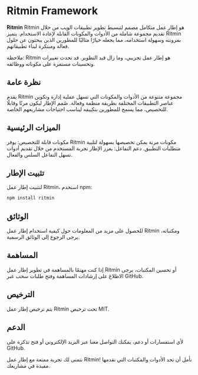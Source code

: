 # Ritmin Framework
**Ritmin** 
Ritmin هو إطار عمل متكامل مصمم لتبسيط تطوير تطبيقات الويب من خلال تقديم مجموعة شاملة من الأدوات والمكونات القابلة لإعادة الاستخدام. يتميز Ritmin بمرونته وسهولة استخدامه، مما يجعله خيارًا مثاليًا للمطورين الذين يبحثون عن حلول فعالة ومبتكرة لبناء تطبيقاتهم.

ملاحظة: Ritmin هو إطار عمل تجريبي، وما زال قيد التطوير. قد تحدث تغييرات وتحسينات مستمرة على مكوناته ووظائفه.
## نظرة عامة
يقدم Ritmin مجموعة متنوعة من الأدوات والمكونات التي تسهل عملية إدارة وتكوين عناصر التطبيقات المختلفة بطريقة منظمة وفعالة. صُمم الإطار ليكون مرنًا وقابلًا للتخصيص، مما يسمح للمطورين بتكييفه ليناسب احتياجات مشاريعهم الخاصة.
## الميزات الرئيسية
مكونات قابلة للتخصيص: يوفر Ritmin مكونات مرنة يمكن تخصيصها بسهولة لتلبية متطلبات التطبيق.
دعم التفاعل: يعزز الإطار تجربة المستخدم من خلال تقديم أدوات تسهل التفاعل السلس والفعال.
## تثبيت الإطار

لتثبيت إطار عمل Ritmin، استخدم npm:

```bash
npm install ritmin
```

## الوثائق

للحصول على مزيد من المعلومات حول كيفية استخدام إطار عمل Ritmin ومكتباته، يرجى الرجوع إلى الوثائق الرسمية.

## المساهمة

إذا كنت مهتمًا بالمساهمة في تطوير إطار عمل Ritmin أو تحسين المكتبات، يرجى الاطلاع على إرشادات المساهمة وفتح طلبات سحب عبر GitHub.

## الترخيص

يتم ترخيص إطار عمل Ritmin تحت ترخيص MIT.

## الدعم

لأي استفسارات أو دعم، يمكنك التواصل معنا عبر البريد الإلكتروني أو فتح تذكرة على GitHub.

نتمنى لك تجربة ممتعة مع إطار عمل Ritmin! نأمل أن تجد الأدوات والمكتبات التي نقدمها مفيدة في مشاريعك.
